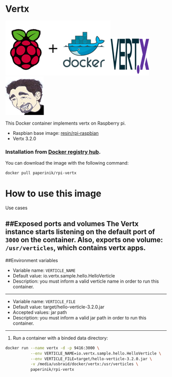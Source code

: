 # Vertx

![docker_logo](https://raw.githubusercontent.com/brunocantisano/rpi-vertx/master/files/docker.png)![docker_vertx_logo](https://raw.githubusercontent.com/brunocantisano/rpi-vertx/master/files/logo-vertx.png)![docker_paperinik_logo](https://raw.githubusercontent.com/brunocantisano/rpi-vertx/master/files/docker_paperinik_120x120.png)

This Docker container implements vertx on Raspberry pi.

 * Raspbian base image: [resin/rpi-raspbian](https://hub.docker.com/r/resin/rpi-raspbian/)
 * Vertx 3.2.0
 
### Installation from [Docker registry hub](https://registry.hub.docker.com/u/paperinik/rpi-vertx/).

You can download the image with the following command:

```bash
docker pull paperinik/rpi-vertx
```

# How to use this image

Use cases

##Exposed ports and volumes
The Vertx instance starts listening on the default port of `3000` on the container. Also, exports one volume: `/usr/verticles`, which contains vertx apps.
----
##Environment variables
* Variable name: `VERTICLE_NAME`
* Default value: io.vertx.sample.hello.HelloVerticle
* Description: you must inform a valid verticle name in order to run this container.
----
* Variable name: `VERTICLE_FILE`
* Default value: target/hello-verticle-3.2.0.jar
* Accepted values: jar path 
* Description: you must inform a valid jar path in order to run this container.
----

1) Run a container with a binded data directory:
```bash
docker run --name vertx -d -p 9416:3000 \
           --env VERTICLE_NAME=io.vertx.sample.hello.HelloVerticle \
           --env VERTICLE_FILE=target/hello-verticle-3.2.0.jar \
           -v /media/usbraid/docker/vertx:/usr/verticles \
           paperinik/rpi-vertx
```